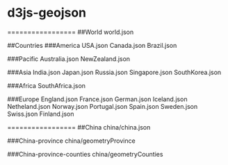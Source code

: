 # d3js-geojson
=================
##World
 world.json

##Countries
###America
USA.json
Canada.json
Brazil.json

###Pacific
Australia.json
NewZealand.json

###Asia
India.json
Japan.json
Russia.json
Singapore.json
SouthKorea.json

###Africa
SouthAfrica.json

###Europe
England.json
France.json
German.json
Iceland.json
Netheland.json
Norway.json
Portugal.json
Spain.json
Sweden.json
Swiss.json
Finland.json

=================
##China
china/china.json

###China-province
china/geometryProvince

###China-province-counties
china/geometryCounties
